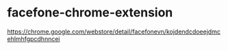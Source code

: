 # facefone-chrome-extension

https://chrome.google.com/webstore/detail/facefonevn/kojdendcdoeejdmcehlmhfgpcdhnncei
